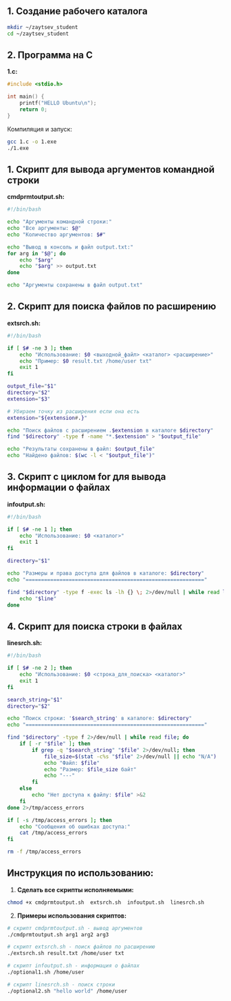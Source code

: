 ## 1. Создание рабочего каталога

```bash
mkdir ~/zaytsev_student
cd ~/zaytsev_student
```

## 2. Программа на C

**1.c:**
```c
#include <stdio.h>

int main() {
    printf("HELLO Ubuntu\n");
    return 0;
}
```

Компиляция и запуск:
```bash
gcc 1.c -o 1.exe
./1.exe
```

## 1. Скрипт для вывода аргументов командной строки

**cmdprmtoutput.sh:**
```bash
#!/bin/bash

echo "Аргументы командной строки:"
echo "Все аргументы: $@"
echo "Количество аргументов: $#"

echo "Вывод в консоль и файл output.txt:"
for arg in "$@"; do
    echo "$arg"
    echo "$arg" >> output.txt
done

echo "Аргументы сохранены в файл output.txt"
```

## 2. Скрипт для поиска файлов по расширению

**extsrch.sh:**
```bash
#!/bin/bash

if [ $# -ne 3 ]; then
    echo "Использование: $0 <выходной_файл> <каталог> <расширение>"
    echo "Пример: $0 result.txt /home/user txt"
    exit 1
fi

output_file="$1"
directory="$2"
extension="$3"

# Убираем точку из расширения если она есть
extension="${extension#.}"

echo "Поиск файлов с расширением .$extension в каталоге $directory"
find "$directory" -type f -name "*.$extension" > "$output_file"

echo "Результаты сохранены в файл: $output_file"
echo "Найдено файлов: $(wc -l < "$output_file")"
```

## 3. Скрипт с циклом for для вывода информации о файлах

**infoutput.sh:**
```bash
#!/bin/bash

if [ $# -ne 1 ]; then
    echo "Использование: $0 <каталог>"
    exit 1
fi

directory="$1"

echo "Размеры и права доступа для файлов в каталоге: $directory"
echo "=========================================================="

find "$directory" -type f -exec ls -lh {} \; 2>/dev/null | while read line; do
    echo "$line"
done
```

## 4. Скрипт для поиска строки в файлах

**linesrch.sh:**
```bash
#!/bin/bash

if [ $# -ne 2 ]; then
    echo "Использование: $0 <строка_для_поиска> <каталог>"
    exit 1
fi

search_string="$1"
directory="$2"

echo "Поиск строки: '$search_string' в каталоге: $directory"
echo "=========================================================="

find "$directory" -type f 2>/dev/null | while read file; do
    if [ -r "$file" ]; then
        if grep -q "$search_string" "$file" 2>/dev/null; then
            file_size=$(stat -c%s "$file" 2>/dev/null || echo "N/A")
            echo "Файл: $file"
            echo "Размер: $file_size байт"
            echo "---"
        fi
    else
        echo "Нет доступа к файлу: $file" >&2
    fi
done 2>/tmp/access_errors

if [ -s /tmp/access_errors ]; then
    echo "Сообщения об ошибках доступа:"
    cat /tmp/access_errors
fi

rm -f /tmp/access_errors
```

## Инструкция по использованию:

1. **Сделать все скрипты исполняемыми:**
```bash
chmod +x cmdprmtoutput.sh  extsrch.sh  infoutput.sh  linesrch.sh
```

2. **Примеры использования скриптов:**

```bash
# скрипт cmdprmtoutput.sh - вывод аргументов
./cmdprmtoutput.sh arg1 arg2 arg3

# скрипт extsrch.sh - поиск файлов по расширению
./extsrch.sh result.txt /home/user txt

# скрипт infoutput.sh - информация о файлах
./optional1.sh /home/user

# скрипт linesrch.sh - поиск строки
./optional2.sh "hello world" /home/user
```
